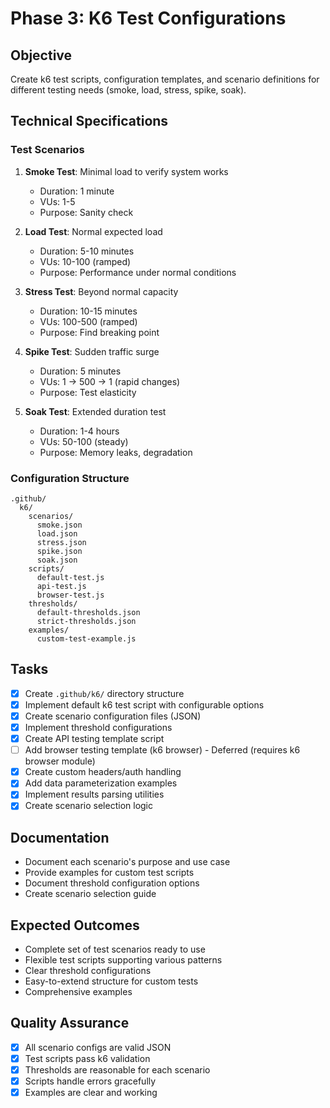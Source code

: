 # Phase 3: K6 Test Configurations

## Objective
Create k6 test scripts, configuration templates, and scenario definitions for different testing needs (smoke, load, stress, spike, soak).

## Technical Specifications

### Test Scenarios
1. **Smoke Test**: Minimal load to verify system works
   - Duration: 1 minute
   - VUs: 1-5
   - Purpose: Sanity check

2. **Load Test**: Normal expected load
   - Duration: 5-10 minutes
   - VUs: 10-100 (ramped)
   - Purpose: Performance under normal conditions

3. **Stress Test**: Beyond normal capacity
   - Duration: 10-15 minutes
   - VUs: 100-500 (ramped)
   - Purpose: Find breaking point

4. **Spike Test**: Sudden traffic surge
   - Duration: 5 minutes
   - VUs: 1 → 500 → 1 (rapid changes)
   - Purpose: Test elasticity

5. **Soak Test**: Extended duration test
   - Duration: 1-4 hours
   - VUs: 50-100 (steady)
   - Purpose: Memory leaks, degradation

### Configuration Structure
```
.github/
  k6/
    scenarios/
      smoke.json
      load.json
      stress.json
      spike.json
      soak.json
    scripts/
      default-test.js
      api-test.js
      browser-test.js
    thresholds/
      default-thresholds.json
      strict-thresholds.json
    examples/
      custom-test-example.js
```

## Tasks

- [x] Create `.github/k6/` directory structure
- [x] Implement default k6 test script with configurable options
- [x] Create scenario configuration files (JSON)
- [x] Implement threshold configurations
- [x] Create API testing template script
- [ ] Add browser testing template (k6 browser) - Deferred (requires k6 browser module)
- [x] Create custom headers/auth handling
- [x] Add data parameterization examples
- [x] Implement results parsing utilities
- [x] Create scenario selection logic

## Documentation
- Document each scenario's purpose and use case
- Provide examples for custom test scripts
- Document threshold configuration options
- Create scenario selection guide

## Expected Outcomes
- Complete set of test scenarios ready to use
- Flexible test scripts supporting various patterns
- Clear threshold configurations
- Easy-to-extend structure for custom tests
- Comprehensive examples

## Quality Assurance
- [x] All scenario configs are valid JSON
- [x] Test scripts pass k6 validation
- [x] Thresholds are reasonable for each scenario
- [x] Scripts handle errors gracefully
- [x] Examples are clear and working